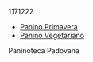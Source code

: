 1171222

- [Panino Primavera](primavera.md)
- [Panino Vegetariano](vegetariano.md)

Paninoteca Padovana
